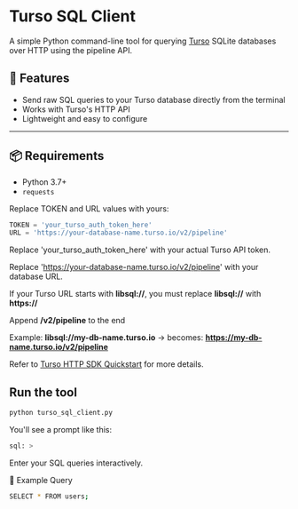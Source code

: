 # Turso SQL Client

A simple Python command-line tool for querying [Turso](https://turso.tech/) SQLite databases over HTTP using the pipeline API.

## 🔧 Features

- Send raw SQL queries to your Turso database directly from the terminal
- Works with Turso's HTTP API
- Lightweight and easy to configure

---

## 📦 Requirements

- Python 3.7+
- `requests`

Replace TOKEN and URL values with yours:
```python
TOKEN = 'your_turso_auth_token_here'
URL = 'https://your-database-name.turso.io/v2/pipeline'
```
Replace 'your_turso_auth_token_here' with your actual Turso API token.

Replace 'https://your-database-name.turso.io/v2/pipeline' with your database URL.

If your Turso URL starts with **libsql://**, you must replace **libsql://** with **https://**

Append **/v2/pipeline** to the end

Example:
**libsql://my-db-name.turso.io**  -> becomes: **https://my-db-name.turso.io/v2/pipeline**

Refer to [Turso HTTP SDK Quickstart](https://docs.turso.tech/sdk/http/quickstart) for more details.

## Run the tool

```bash
python turso_sql_client.py
```
You'll see a prompt like this:
```bash
sql: >
```
Enter your SQL queries interactively.

🔎 Example Query
```bash
SELECT * FROM users;
```
